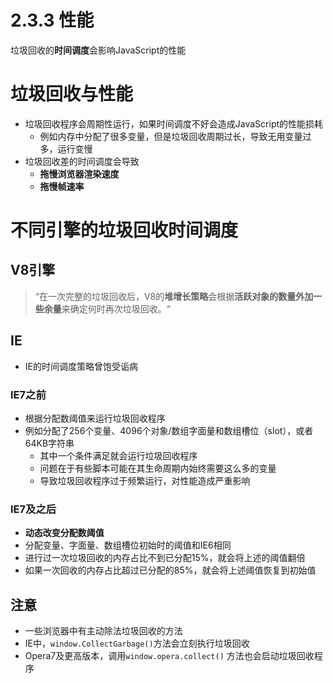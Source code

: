 # 2.3.3 性能

垃圾回收的**时间调度**会影响JavaScript的性能

# 垃圾回收与性能

- 垃圾回收程序会周期性运行，如果时间调度不好会造成JavaScript的性能损耗
    - 例如内存中分配了很多变量，但是垃圾回收周期过长，导致无用变量过多，运行变慢
- 垃圾回收差的时间调度会导致
    - **拖慢浏览器渲染速度**
    - **拖慢帧速率**

# 不同引擎的垃圾回收时间调度

## V8引擎

> “在一次完整的垃圾回收后，V8的**堆增长策略**会根据**活跃对象的数量外加一些余量**来确定何时再次垃圾回收。“
> 

## IE

- IE的时间调度策略曾饱受诟病

### IE7之前

- 根据分配数阈值来运行垃圾回收程序
- 例如分配了256个变量、4096个对象/数组字面量和数组槽位（slot），或者64KB字符串
    - 其中一个条件满足就会运行垃圾回收程序
    - 问题在于有些脚本可能在其生命周期内始终需要这么多的变量
    - 导致垃圾回收程序过于频繁运行，对性能造成严重影响

### IE7及之后

- **动态改变分配数阈值**
- 分配变量、字面量、数组槽位初始时的阈值和IE6相同
- 进行过一次垃圾回收的内存占比不到已分配15%，就会将上述的阈值翻倍
- 如果一次回收的内存占比超过已分配的85%，就会将上述阈值恢复到初始值

## 注意

- 一些浏览器中有主动除法垃圾回收的方法
- IE中，`window.CollectGarbage()`方法会立刻执行垃圾回收
- Opera7及更高版本，调用`window.opera.collect()` 方法也会启动垃圾回收程序